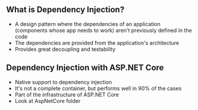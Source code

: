 ## What is Dependency Injection?
- A design pattern where the dependencies of an application (components whose 
app needs to work) aren't previously defined in the code
- The dependencies are provided from the application's architecture
- Provides great decoupling and testability

## Dependency Injection with ASP.NET Core
- Native support to dependency injection
- It's not a complete container, but performs well in 90% of the cases
- Part of the infrastructure of ASP.NET Core
- Look at AspNetCore folder